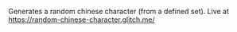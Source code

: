 Generates a random chinese character (from a defined set). Live at https://random-chinese-character.glitch.me/
